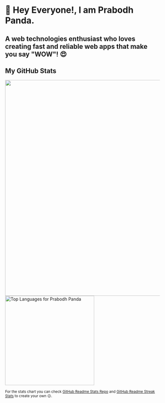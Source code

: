 # 👋 Hey Everyone!, I am Prabodh Panda.
## A web technologies enthusiast who loves creating fast and reliable web apps that make you say "WOW"! 😍

## My GitHub Stats

<img src="https://github-readme-streak-stats.herokuapp.com?user=prabodh-panda&theme=dark" width="700">
<img src="https://github-readme-stats.vercel.app/api/top-langs/?username=prabodh-panda&theme=jolly" alt="Top Languages for Prabodh Panda" width="290">

<sup>For the stats chart you can check [GitHub Readme Stats Repo](https://github.com/anuraghazra/github-readme-stats) and [GitHub Readme Streak Stats](https://github-readme-streak-stats.herokuapp.com/demo/) to create your own 😉.</sup>
